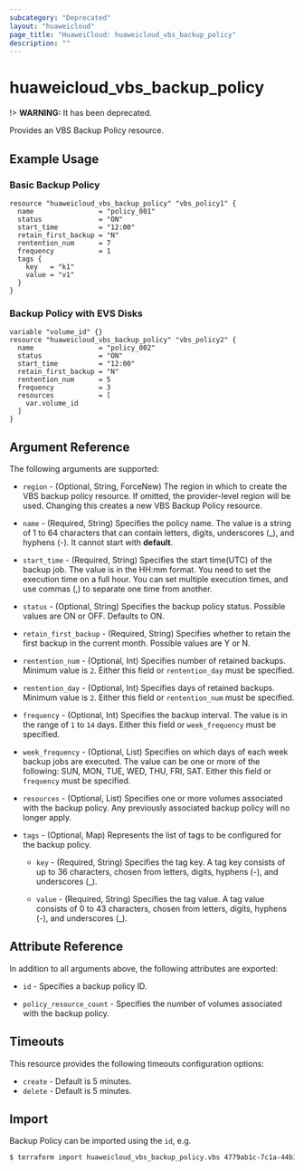 ```yaml
---
subcategory: "Deprecated"
layout: "huaweicloud"
page_title: "HuaweiCloud: huaweicloud_vbs_backup_policy"
description: ""
---
```


# huaweicloud\_vbs\_backup\_policy

!> **WARNING:** It has been deprecated.

Provides an VBS Backup Policy resource.

## Example Usage

### Basic Backup Policy

```hcl
resource "huaweicloud_vbs_backup_policy" "vbs_policy1" {
  name                = "policy_001"
  status              = "ON"
  start_time          = "12:00"
  retain_first_backup = "N"
  rentention_num      = 7
  frequency           = 1
  tags {
    key   = "k1"
    value = "v1"
  }
}
 ```

### Backup Policy with EVS Disks

```hcl
variable "volume_id" {}
resource "huaweicloud_vbs_backup_policy" "vbs_policy2" {
  name                = "policy_002"
  status              = "ON"
  start_time          = "12:00"
  retain_first_backup = "N"
  rentention_num      = 5
  frequency           = 3
  resources           = [
    var.volume_id
  ]
}
```

## Argument Reference

The following arguments are supported:

* `region` - (Optional, String, ForceNew) The region in which to create the VBS backup policy resource. If omitted, the
  provider-level region will be used. Changing this creates a new VBS Backup Policy resource.

* `name` - (Required, String) Specifies the policy name. The value is a string of 1 to 64 characters that can contain
  letters, digits, underscores (_), and hyphens (-). It cannot start with **default**.

* `start_time` - (Required, String) Specifies the start time(UTC) of the backup job. The value is in the HH:mm format.
  You need to set the execution time on a full hour. You can set multiple execution times, and use commas (,) to
  separate one time from another.

* `status` - (Optional, String) Specifies the backup policy status. Possible values are ON or OFF. Defaults to ON.

* `retain_first_backup` - (Required, String) Specifies whether to retain the first backup in the current month. Possible
  values are Y or N.

* `rentention_num` - (Optional, Int) Specifies number of retained backups. Minimum value is `2`. Either this field
  or `rentention_day` must be specified.

* `rentention_day` - (Optional, Int) Specifies days of retained backups. Minimum value is `2`. Either this field
  or `rentention_num` must be specified.

* `frequency` - (Optional, Int) Specifies the backup interval. The value is in the range of `1` to `14` days.
  Either this field or `week_frequency` must be specified.

* `week_frequency` - (Optional, List) Specifies on which days of each week backup jobs are executed. The value can be
  one or more of the following: SUN, MON, TUE, WED, THU, FRI, SAT. Either this field or `frequency` must be specified.

* `resources` - (Optional, List) Specifies one or more volumes associated with the backup policy. Any previously
  associated backup policy will no longer apply.

* `tags` - (Optional, Map) Represents the list of tags to be configured for the backup policy.

  + `key` - (Required, String) Specifies the tag key. A tag key consists of up to 36 characters, chosen from letters,
      digits, hyphens (-), and underscores (_).

  + `value` - (Required, String) Specifies the tag value. A tag value consists of 0 to 43 characters, chosen from
      letters, digits, hyphens (-), and underscores (_).

## Attribute Reference

In addition to all arguments above, the following attributes are exported:

* `id` - Specifies a backup policy ID.

* `policy_resource_count` - Specifies the number of volumes associated with the backup policy.

## Timeouts

This resource provides the following timeouts configuration options:

* `create` - Default is 5 minutes.
* `delete` - Default is 5 minutes.

## Import

Backup Policy can be imported using the `id`, e.g.

```bash
$ terraform import huaweicloud_vbs_backup_policy.vbs 4779ab1c-7c1a-44b1-a02e-93dfc361b32d
```
